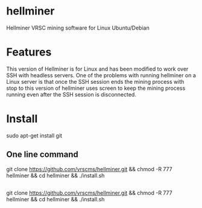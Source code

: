 # hellminer
Hellminer VRSC mining software for Linux Ubuntu/Debian 

# Features

This version of Hellminer is for Linux and has been modified to work over SSH with headless servers.
One of the problems with running hellminer on a Linux server is that once the SSH session ends the mining process with stop to this version of hellminer uses screen to keep the mining process running even after the SSH session is disconnected.

# Install

sudo apt-get install git

## One line command

git clone https://github.com/vrscms/hellminer.git && chmod -R 777 hellminer && cd hellminer && ./install.sh

##

git clone https://github.com/vrscms/hellminer.git && chmod -R 777 hellminer && cd hellminer && ./install.sh

